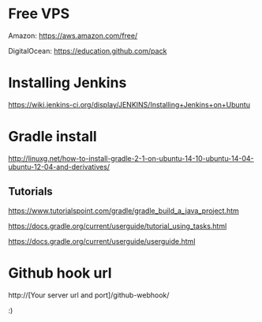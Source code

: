 # Free VPS

Amazon:
https://aws.amazon.com/free/

DigitalOcean:
https://education.github.com/pack

# Installing Jenkins 

https://wiki.jenkins-ci.org/display/JENKINS/Installing+Jenkins+on+Ubuntu

# Gradle install

http://linuxg.net/how-to-install-gradle-2-1-on-ubuntu-14-10-ubuntu-14-04-ubuntu-12-04-and-derivatives/

## Tutorials 

https://www.tutorialspoint.com/gradle/gradle_build_a_java_project.htm

https://docs.gradle.org/current/userguide/tutorial_using_tasks.html

https://docs.gradle.org/current/userguide/userguide.html

# Github hook url

http://[Your server url and port]/github-webhook/

:)
